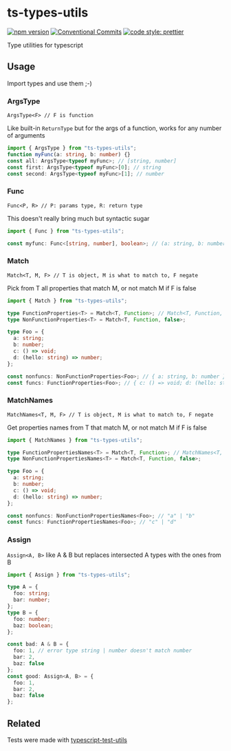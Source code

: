 # ts-types-utils

[![npm version](https://img.shields.io/npm/v/ts-types-utils.svg)](https://www.npmjs.com/package/ts-types-utils)
[![Conventional Commits](https://img.shields.io/badge/Conventional%20Commits-1.0.0-yellow.svg)](https://conventionalcommits.org)
[![code style: prettier](https://img.shields.io/badge/code_style-prettier-ff69b4.svg?style=flat-square)](https://github.com/prettier/prettier)

Type utilities for typescript

## Usage

Import types and use them ;-)

### ArgsType

`ArgsType<F> // F is function`

Like built-in `ReturnType` but for the args of a function, works for any number of arguments

```ts
import { ArgsType } from "ts-types-utils";
function myFunc(a: string, b: number) {}
const all: ArgsType<typeof myFunc>; // [string, number]
const first: ArgsType<typeof myFunc>[0]; // string
const second: ArgsType<typeof myFunc>[1]; // number
```

### Func

`Func<P, R> // P: params type, R: return type`

This doesn't really bring much but syntactic sugar

```ts
import { Func } from "ts-types-utils";

const myfunc: Func<[string, number], boolean>; // (a: string, b: number) => boolean
```

### Match

`Match<T, M, F> // T is object, M is what to match to, F negate`

Pick from T all properties that match M, or not match M if F is false

```ts
import { Match } from "ts-types-utils";

type FunctionProperties<T> = Match<T, Function>; // Match<T, Function, true>
type NonFunctionProperties<T> = Match<T, Function, false>;

type Foo = {
  a: string;
  b: number;
  c: () => void;
  d: (hello: string) => number;
};

const nonfuncs: NonFunctionProperties<Foo>; // { a: string, b: number }
const funcs: FunctionProperties<Foo>; // { c: () => void; d: (hello: string) => number }
```

### MatchNames

`MatchNames<T, M, F> // T is object, M is what to match to, F negate`

Get properties names from T that match M, or not match M if F is false

```ts
import { MatchNames } from "ts-types-utils";

type FunctionPropertiesNames<T> = Match<T, Function>; // MatchNames<T, Function, true>
type NonFunctionPropertiesNames<T> = Match<T, Function, false>;

type Foo = {
  a: string;
  b: number;
  c: () => void;
  d: (hello: string) => number;
};

const nonfuncs: NonFunctionPropertiesNames<Foo>; // "a" | "b"
const funcs: FunctionPropertiesNames<Foo>; // "c" | "d"
```

### Assign

`Assign<A, B>` like A & B but replaces intersected A types with the ones from B

```ts
import { Assign } from "ts-types-utils";

type A = {
  foo: string;
  bar: number;
};
type B = {
  foo: number;
  baz: boolean;
};

const bad: A & B = {
  foo: 1, // error type string | number doesn't match number
  bar: 2,
  baz: false
};
const good: Assign<A, B> = {
  foo: 1,
  bar: 2,
  baz: false
};
```

## Related

Tests were made with [typescript-test-utils](https://github.com/danielpa9708/typescript-test-utils "typescript-test-utils")
